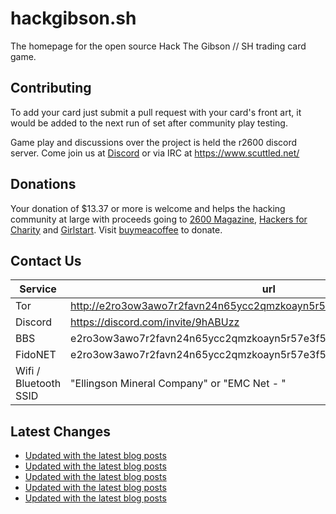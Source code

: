 # hackgibson.sh
The homepage for the open source Hack The Gibson // SH trading card game.


## Contributing

To add your card just submit a pull request with your card's front art, it would be added to the next run of set after community play testing.

Game play and discussions over the project is held the r2600 discord server. Come join us at [Discord](https://discord.com/invite/9hABUzz) or via IRC at https://www.scuttled.net/


## Donations

Your donation of $13.37 or more is welcome and helps the hacking community at large with proceeds going to [2600 Magazine](https://2600.com/), [Hackers for Charity](https://hackersforcharity.org) and [Girlstart](https://girlstart.org).  Visit [buymeacoffee](https://www.buymeacoffee.com/hackgibson.sh) to donate.


## Contact Us

Service | url
-|-
Tor | http://e2ro3ow3awo7r2favn24n65ycc2qmzkoayn5r57e3f56nvjwdcgg32ad.onion
Discord | https://discord.com/invite/9hABUzz
BBS | e2ro3ow3awo7r2favn24n65ycc2qmzkoayn5r57e3f56nvjwdcgg32ad.onion:23
FidoNET | e2ro3ow3awo7r2favn24n65ycc2qmzkoayn5r57e3f56nvjwdcgg32ad.onion:24554
Wifi / Bluetooth SSID | "Ellingson Mineral Company" or "EMC Net - <fidonet address>"

## Latest Changes
<!-- BLOG-POST-LIST:START -->
- [Updated with the latest blog posts](https://github.com/DFW2600/hackgibson.sh/commit/89b52831fe90201c7706db81b03c16cc9797df4f)
- [Updated with the latest blog posts](https://github.com/DFW2600/hackgibson.sh/commit/1c441f4b38f8248d09fdfed58a5ba7ee2638b9e6)
- [Updated with the latest blog posts](https://github.com/DFW2600/hackgibson.sh/commit/e781a7ed220db1b277aca4e8fb23cd32e19cf0a5)
- [Updated with the latest blog posts](https://github.com/DFW2600/hackgibson.sh/commit/de15c4213377de71fb77bb4a3fae7477718d2fc1)
- [Updated with the latest blog posts](https://github.com/DFW2600/hackgibson.sh/commit/36497d2458522f64901afea2e014849708d53e53)
<!-- BLOG-POST-LIST:END -->
